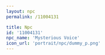```yaml
---
layout: npc
permalink: /11004131

title: Npc
id: '11004131'
npc_name: 'Mysterious Voice'
icon_url: 'portrait/npc/dummy_p.png'
---
```

